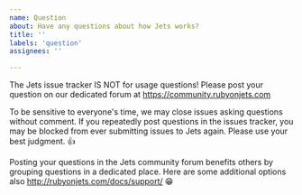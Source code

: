 ```yaml
---
name: Question
about: Have any questions about how Jets works?
title: ''
labels: 'question'
assignees: ''

---
```


The Jets issue tracker IS NOT for usage questions! Please post your question on our dedicated forum at https://community.rubyonjets.com

To be sensitive to everyone's time, we may close issues asking questions without comment. If you repeatedly post questions in the issues tracker, you may be blocked from ever submitting issues to Jets again. Please use your best judgment. 👍

Posting your questions in the Jets community forum benefits others by grouping questions in a dedicated place. Here are some additional options also http://rubyonjets.com/docs/support/ 😁
